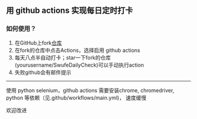 ## 用 github actions 实现每日定时打卡

### 如何使用？

1. 在GitHub上fork[仓库](https://github.com/qinghj/SwufeDailyCheck)
2. 在fork的仓库中点击Actions，选择启用 github actions
3. 每天八点半自动打卡；star一下fork的仓库(yourusername/SwufeDailyCheck)可以手动执行action
4. 失败github会有邮件提示

--------------------

使用 python selenium，github actions 需要安装chrome, chromedriver, python 等依赖（见.github/workflows/main.yml)，
速度缓慢

欢迎改进